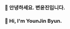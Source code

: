 ### 👋 안녕하세요. 변윤진입니다.
### 👋  Hi, I'm YounJin Byun.

<!---
presiti/presiti is a ✨ special ✨ repository because its `README.md` (this file) appears on your GitHub profile.
You can click the Preview link to take a look at your changes.
--->
